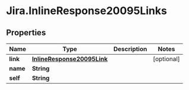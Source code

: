 # Jira.InlineResponse20095Links

## Properties

Name | Type | Description | Notes
------------ | ------------- | ------------- | -------------
**link** | [**InlineResponse20095Link**](InlineResponse20095Link.md) |  | [optional] 
**name** | **String** |  | 
**self** | **String** |  | 


